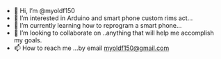 - 👋 Hi, I’m @myoldf150
- 👀 I’m interested in Arduino and smart phone custom rims act...
- 🌱 I’m currently learning how to reprogram a smart phone...
- 💞️ I’m looking to collaborate on ..anything that will help me accomplish my goals.
- 📫 How to reach me ...by email myoldf150@gmail.com

<!---
myoldf150/myoldf150 is a ✨ special ✨ repository because its `README.md` (this file) appears on your GitHub profile.
You can click the Preview link to take a look at your changes.
--->
